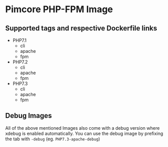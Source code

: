 # Pimcore PHP-FPM Image

## Supported tags and respective Dockerfile links
 - PHP7.1
    - cli
    - apache
    - fpm
 - PHP7.2
    - cli
    - apache
    - fpm
 - PHP7.3
    - cli
    - apache
    - fpm

## Debug Images
All of the above mentioned Images also come with a debug version where xdebug is enabled automatically. You can use the debug image by prefixing the tab with `-debug` (eg. `PHP7.3-apache-debug`)
